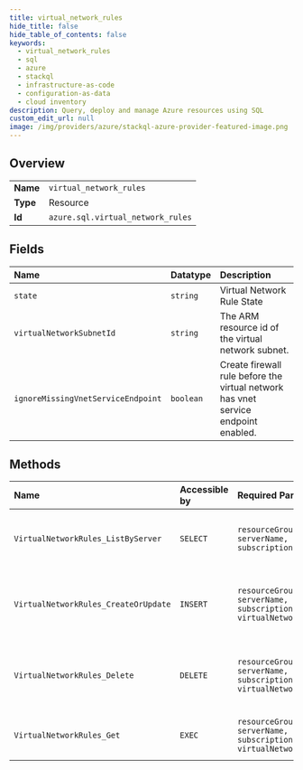 ```yaml
---
title: virtual_network_rules
hide_title: false
hide_table_of_contents: false
keywords:
  - virtual_network_rules
  - sql
  - azure    
  - stackql
  - infrastructure-as-code
  - configuration-as-data
  - cloud inventory
description: Query, deploy and manage Azure resources using SQL
custom_edit_url: null
image: /img/providers/azure/stackql-azure-provider-featured-image.png
---
```

  
    

## Overview
<table><tbody>
<tr><td><b>Name</b></td><td><code>virtual_network_rules</code></td></tr>
<tr><td><b>Type</b></td><td>Resource</td></tr>
<tr><td><b>Id</b></td><td><code>azure.sql.virtual_network_rules</code></td></tr>
</tbody></table>

## Fields
| Name | Datatype | Description |
|:-----|:---------|:------------|
| `state` | `string` | Virtual Network Rule State |
| `virtualNetworkSubnetId` | `string` | The ARM resource id of the virtual network subnet. |
| `ignoreMissingVnetServiceEndpoint` | `boolean` | Create firewall rule before the virtual network has vnet service endpoint enabled. |
## Methods
| Name | Accessible by | Required Params | Description |
|:-----|:--------------|:----------------|:------------|
| `VirtualNetworkRules_ListByServer` | `SELECT` | `resourceGroupName, serverName, subscriptionId` | Gets a list of virtual network rules in a server. |
| `VirtualNetworkRules_CreateOrUpdate` | `INSERT` | `resourceGroupName, serverName, subscriptionId, virtualNetworkRuleName` | Creates or updates an existing virtual network rule. |
| `VirtualNetworkRules_Delete` | `DELETE` | `resourceGroupName, serverName, subscriptionId, virtualNetworkRuleName` | Deletes the virtual network rule with the given name. |
| `VirtualNetworkRules_Get` | `EXEC` | `resourceGroupName, serverName, subscriptionId, virtualNetworkRuleName` | Gets a virtual network rule. |
